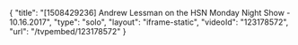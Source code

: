 {
    "title": "[1508429236] Andrew Lessman on the HSN Monday Night Show - 10.16.2017",
    "type": "solo",
    "layout": "iframe-static",
    "videoId": "123178572",
    "url": "\/tvpembed\/123178572"
}